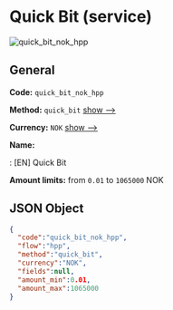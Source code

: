 
# Quick Bit (service) 
![quick_bit_nok_hpp](https://static.openfintech.io/payment_methods/quick_bit_nok_hpp/logo.svg?w=400&c=v0.59.26#w200)  

## General 
 
**Code:** `quick_bit_nok_hpp` 
 
**Method:** `quick_bit` 
 [show -->](/payment-methods/quick_bit/) 
 
**Currency:** `NOK` [show -->](/currencies/NOK/) 
 
**Name:** 
 
:	[EN] Quick Bit 
 
**Amount limits:** from `0.01` to `1065000` NOK 

## JSON Object 

```json
{
  "code":"quick_bit_nok_hpp",
  "flow":"hpp",
  "method":"quick_bit",
  "currency":"NOK",
  "fields":null,
  "amount_min":0.01,
  "amount_max":1065000
}
```  
